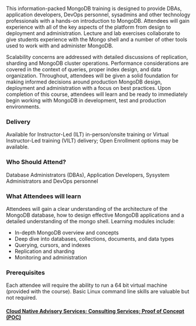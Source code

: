 <!-- MongoDB Foundation -->

This information-packed MongoDB training is designed to provide DBAs, application developers, DevOps personnel, sysadmins and other technology professionals with a hands-on introduction to MongoDB. Attendees will gain experience with all of the key aspects of the platform from design to deployment and administration. Lecture and lab exercises collaborate to give students experience with the Mongo shell and a number of other tools used to work with and administer MongoDB.

Scalability concerns are addressed with detailed discussions of replication, sharding and MongoDB cluster operations. Performance considerations are covered in the context of queries, proper index design, and data organization. Throughout, attendees will be given a solid foundation for making informed decisions around production MongoDB design, deployment and administration with a focus on best practices. Upon completion of this course, attendees will learn and be ready to immediately begin working with MongoDB in development, test and production environments.


### Delivery

Available for Instructor-Led (ILT) in-person/onsite training or Virtual Instructor-Led training (VILT) delivery; Open Enrollment options may be available.


### Who Should Attend?

Database Administrators (DBAs), Application Developers, Sysystem Administrators and DevOps personnel


### What Attendees will learn

Attendees will gain a clear understanding of the architecture of the MongoDB database, how to design effective MongoDB
applications and a detailed understanding of the mongo shell. Learning modules include:

- In-depth MongoDB overview and concepts
- Deep dive into databases, collections, documents, and data types
- Querying, cursors, and indexes
- Replication and sharding
- Monitoring and administration


### Prerequisites

Each attendee will require the ability to run a 64 bit virtual machine (provided with the course). Basic Linux command
line skills are valuable but not required.


#### [Cloud Native Advisory Services; Consulting Services; Proof of Concept (POC)](https://rx-m.com/cloud-native-consulting/)
